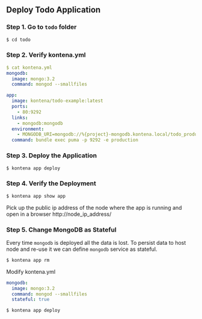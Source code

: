 ## Deploy Todo Application

### Step 1. Go to `todo` folder

```sh
$ cd todo
```

### Step 2. Verify kontena.yml

```yaml
$ cat kontena.yml
mongodb:
  image: mongo:3.2
  command: mongod --smallfiles

app:
  image: kontena/todo-example:latest
  ports:
    - 80:9292
  links:
    - mongodb:mongodb
  environment:
    - MONGODB_URI=mongodb://%{project}-mongodb.kontena.local/todo_production
  command: bundle exec puma -p 9292 -e production
```

### Step 3. Deploy the Application

```sh
$ kontena app deploy
```

### Step 4. Verify the Deployment

```sh
$ kontena app show app
```

Pick up the public ip address of the node where the app is running and open in a browser http://node_ip_address/


### Step 5. Change MongoDB as Stateful

Every time `mongodb` is deployed all the data is lost. To persist data to host node and re-use it we can define `mongodb` service as stateful.

```sh
$ kontena app rm
```

Modify kontena.yml

```yaml
mongodb:
  image: mongo:3.2
  command: mongod --smallfiles
  stateful: true
```

```
$ kontena app deploy
```
